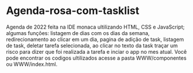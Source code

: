 # Agenda-rosa-com-tasklist
Agenda de 2022 feita na IDE monaca ultilizando HTML, CSS e JavaScript;
algumas funções: listagem de dias com os dias da semana, redirecionamento ao clicar em um dia, pagina de adição de task, listagem de task, deletar tarefa selecionada, ao clicar no texto da task traçar um risco para dizer que foi realizada a tarefa e inciar o app no mes atual.
Você pode encontrar os codigos ultilizados acesse a pasta WWW/componentes ou WWW/index.html. 
